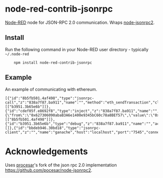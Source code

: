 node-red-contrib-jsonrpc
==============================

<a href="http://nodered.org" target="_new">Node-RED</a> node for JSON-RPC 2.0 communication. Wraps <a href="https://www.npmjs.com/package/json-rpc2">node-jsonrpc2</a>.

Install
-------

Run the following command in your Node-RED user directory - typically `~/.node-red`

        npm install node-red-contrib-jsonrpc

Example
-----

An example of communicating with ethereum.
```
[{"id":"8b5fb501.4af498","type":"jsonrpc-call","z":"838a7f87.ba911","name":"","method":"eth_sendTransaction","client":"bbdeb946.30bd18","x":330.5,"y":85,"wires":[["b3951.3b65e6b"]]},{"id":"cdef05f.e8692f8","type":"inject","z":"838a7f87.ba911","name":"","topic":"","payload":"{\"from\":\"0x627306090abaB3A6e1400e9345bC60c78a8BEf57\",\"value\":\"0x0de0b6b3a7640000\",\"to\":\"0x05eee23f682718f129719df9d0d0254542c6a10e\"}","payloadType":"json","repeat":"","crontab":"","once":false,"onceDelay":0.1,"x":119.5,"y":61,"wires":[["8b5fb501.4af498"]]},{"id":"b3951.3b65e6b","type":"debug","z":"838a7f87.ba911","name":"","active":true,"tosidebar":true,"console":false,"tostatus":false,"complete":"false","x":520.5,"y":141,"wires":[]},{"id":"bbdeb946.30bd18","type":"jsonrpc-client","z":"","name":"ganache","host":"localhost","port":"7545","connection":"http"}]
```

Acknowledgements
==============================

Uses <a href="https://github.com/pocesar" target="_new">procesar</a>'s fork of the json rpc 2.0 implementation <a href="https://github.com/pocesar/node-jsonrpc2" target="_new">https://github.com/pocesar/node-jsonrpc2</a>.
